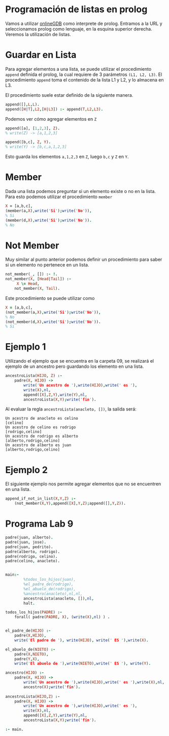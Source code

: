 # Programación de listas en prolog

Vamos a utilizar [onlineGDB](https://www.onlinegdb.com/) como interprete de prolog. Entramos a la URL y seleccionamos prolog como lenguaje, en la esquina superior derecha. Veremos la utilización de listas.

# Guardar en Lista

Para agregar elementos a una lista, se puede utilizar el procedimiento `append` definida el prolog, la cual requiere de 3 parámetros `(L1, L2, L3)`. 
El procedimiento `append` toma el contenido de la lista L1 y L2, y lo almacena en L3.

El procedimiento suele estar definido de la siguiente manera.
```prolog
append([],L,L).
append([H|T],L2,[H|L3]) :- append(T,L2,L3).
```

Podemos ver cómo agregar elementos en `Z`
```prolog
append([a], [1,2,3], Z).
% write(Z) -> [a,1,2,3]

append([b,c], Z, Y).
% write(Y) -> [b,c,a,1,2,3]
```
Esto guarda los elementos `a,1,2,3` en `Z`, luego `b,c` y `Z` en `Y`.

# Member

Dada una lista podemos preguntar si un elemento existe o no en la lista. Para esto podemos utilizar el procedimiento `member`

```prolog
X = [a,b,c],
(member(a,X),write('Si');write('No')),
% Si
(member(d,X),write('Si');write('No')).
% No
```

# Not Member

Muy similar al punto anterior podemos definir un procedimiento para saber si un elemento no pertenece en un lista.

```prolog
not_member(_, []) :- !.
not_member(X, [Head|Tail]) :-
     X \= Head,
    not_member(X, Tail).
```
Este procedimiento se puede utilizar como

```prolog
X = [a,b,c],
(not_member(a,X),write('Si');write('No')),
% No
(not_member(d,X),write('Si');write('No')).
% Si
```

# Ejemplo 1

Utilizando el ejemplo que se encuentra en la carpeta 09, se realizará el ejemplo de un ancestro pero guardando los elemento en una lista.

```prolog
ancestroLista(HIJO, Z) :- 
    padre(X, HIJO) ->
        write('Un acestro de '),write(HIJO),write(' es '),
        write(X),nl,
        append([X],Z,Y),write(Y),nl,
        ancestroLista(X,Y);write('fin').
```

Al evaluar la regla `ancestroLista(anacleto, [])`, la salida será:
```
Un acestro de anacleto es celino
[celino]                         
Un acestro de celino es rodrigo
[rodrigo,celino]
Un acestro de rodrigo es alberto
[alberto,rodrigo,celino]
Un acestro de alberto es juan
[alberto,rodrigo,celino]
```
# Ejemplo 2

El siguiente ejemplo nos permite agregar elementos que no se encuentren en una lista.

```prolog
append_if_not_in_list(X,Y,Z) :-
    (not_member(X,Y),append([X],Y,Z);append([],Y,Z)).
```

# Programa Lab 9

```prolog
padre(juan, alberto).
padre(juan, jose).
padre(juan, pedrito).
padre(alberto, rodrigo).
padre(rodrigo, celino).
padre(celino, anacleto).


main:-
        %todos_los_hijos(juan),
        %el_padre_de(rodrigo),
        %el_abuelo_de(rodrigo),
        %ancestro(anacleto),nl,nl,
        ancestroLista(anacleto, []),nl,
        halt.

todos_los_hijos(PADRE) :- 
    forall( padre(PADRE, X), (write(X),nl) ) .


el_padre_de(HIJO) :- 
    padre(X,HIJO),
    write('El padre de '), write(HIJO), write(' ES '),write(X).

el_abuelo_de(NIETO) :- 
    padre(X,NIETO),
    padre(Y,X),
    write('El abuelo de '),write(NIETO),write(' ES '), write(Y).

ancestro(HIJO) :- 
    padre(X, HIJO) ->
        write('Un acestro de '),write(HIJO),write(' es '),write(X),nl,
        ancestro(X);write('fin').
 
ancestroLista(HIJO,Z) :- 
    padre(X, HIJO) ->
        write('Un acestro de '),write(HIJO),write(' es '),
        write(X),nl,
        append([X],Z,Y),write(Y),nl,
        ancestroLista(X,Y);write('fin').

:- main.

```
